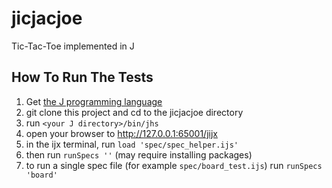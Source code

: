 jicjacjoe
=========

Tic-Tac-Toe implemented in J

How To Run The Tests
--------------------

1. Get [the J programming language](http://www.jsoftware.com)
2. git clone this project and cd to the jicjacjoe directory
3. run `<your J directory>/bin/jhs`
4. open your browser to http://127.0.0.1:65001/jijx
5. in the ijx terminal, run `load 'spec/spec_helper.ijs'`
6. then run `runSpecs ''` (may require installing packages) 
7. to run a single spec file (for example `spec/board_test.ijs`) run `runSpecs 'board'`
